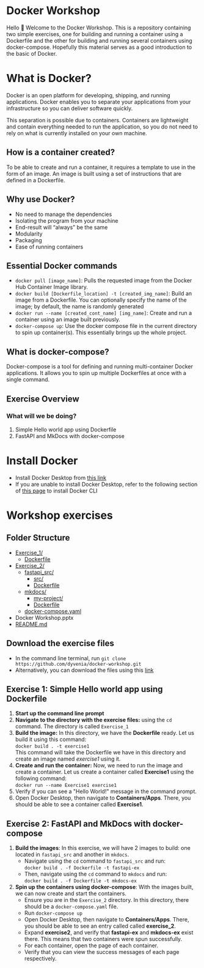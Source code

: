 # Docker Workshop
Hello 👋 Welcome to the Docker Workshop. This is a repository containing two simple exercises, one for building and running a container using a Dockerfile and the other for building and running several containers using docker-compose. Hopefully this material serves as a good introduction to the basic of Docker.

# What is Docker?
Docker is an open platform for developing, shipping, and running applications. Docker enables you to separate your applications from your infrastructure so you can deliver software quickly.

This separation is possible due to containers. Containers are lightweight and contain everything needed to run the application, so you do not need to rely on what is currently installed on your own machine.

## How is a container created?
To be able to create and run a container, it requires a template to use in the form of an image. An image is built using a set of instructions that are defined in a Dockerfile.

## Why use Docker?
* No need to manage the dependencies
* Isolating the program from your machine
* End-result will “always” be the same
* Modularity
* Packaging
* Ease of running containers

## Essential Docker commands
* `docker pull [image_name]`: Pulls the requested image from the Docker Hub Container Image library.
* `docker build [Dockerfile_location] -t [created_img_name]`: Build an image from a Dockerfile. You can optionally specify the name of the image; by default, the name is randomly generated
* `docker run --name [created_cont_name] [img_name]`: Create and run a container using an image built previously.
* `docker-compose up`: Use the docker compose file in the current directory to spin up container(s). This essentially brings up the whole project.

## What is docker-compose?
Docker-compose is a tool for defining and running multi-container Docker applications. It allows you to spin up multiple Dockerfiles at once with a single command.

## Exercise Overview
### What will we be doing?
1) Simple Hello world app using Dockerfile
2) FastAPI and MkDocs with docker-compose

# Install Docker
* Install Docker Desktop from [this link](https://docs.docker.com/get-docker/)
* If you are unable to install Docker Desktop, refer to the following section of [this page](https://docs.docker.com/engine/install/ubuntu/#install-using-the-repository) to install Docker CLI

# Workshop exercises
## Folder Structure
* [Exercise_1/](.\docker-workshop\Exercise_1)
  * [Dockerfile](.\docker-workshop\Exercise_1\Dockerfile)
* [Exercise_2/](.\docker-workshop\Exercise_2)
  * [fastapi_src/](.\docker-workshop\Exercise_2\fastapi_src)
    * [src/](.\docker-workshop\Exercise_2\fastapi_src\src)
    * [Dockerfile](.\docker-workshop\Exercise_2\fastapi_src\Dockerfile)
  * [mkdocs/](.\docker-workshop\Exercise_2\mkdocs)
    * [my-project/](.\docker-workshop\Exercise_2\mkdocs\my-project)
    * [Dockerfile](.\docker-workshop\Exercise_2\mkdocs\Dockerfile)
  * [docker-compose.yaml](.\docker-workshop\Exercise_2\docker-compose.yaml)
* Docker Workshop.pptx
* [README.md](.\docker-workshop\README.md)

## Download the exercise files
* In the command line terminal, run `git clone https://github.com/dyvenia/docker-workshop.git`
* Alternatively, you can download the files using this [link](https://github.com/dyvenia/docker-workshop)
## Exercise 1: Simple Hello world app using Dockerfile
1) **Start up the command line prompt**
2) **Navigate to the directory with the exercise files:** using the `cd` command. The directory is called `Exercise_1`
3) **Build the image:** In this directory, we have the **Dockerfile** ready. Let us build it using this command:  
`docker build . -t exercise1`  
This command will take the Dockerfile we have in this directory and create an image named *exercise1* using it.
4) **Create and run the container:** Now, we need to run the image and create a container. Let us create a container called **Exercise1** using the following command:  
`docker run --name Exercise1 exercise1`
5) Verify if you can see a "Hello World!" message in the command prompt.
6) Open Docker Desktop, then navigate to **Containers/Apps**. There, you should be able to see a container called **Exercise1**.

## Exercise 2: FastAPI and MkDocs with docker-compose
1) **Build the images**: In this exercise, we will have 2 images to build: one located in `fastapi_src` and another in `mkdocs`.
    * Navigate using the `cd` command to `fastapi_src` and run:  
    `docker build . -f Dockerfile -t fastapi-ex`
    * Then, navigate using the `cd` command to `mkdocs` and run:  
    `docker build . -f Dockerfile -t mkdocs-ex`
2) **Spin up the containers using docker-compose**: With the images built, we can now create and start the containers.
    * Ensure you are in the `Exercise_2` directory. In this directory, there should be a `docker-compose.yaml` file.
    * Run `docker-compose up`
    * Open Docker Desktop, then navigate to **Containers/Apps**. There, you should be able to see an entry called called **exercise_2**.
    * Expand **exercise2**, and verify that **fastapi-ex** and **mkdocs-ex** exist there. This means that two containers were spun successfully.
    * For each container, open the page of each container.
    * Verify that you can view the success messages of each page respectively.
